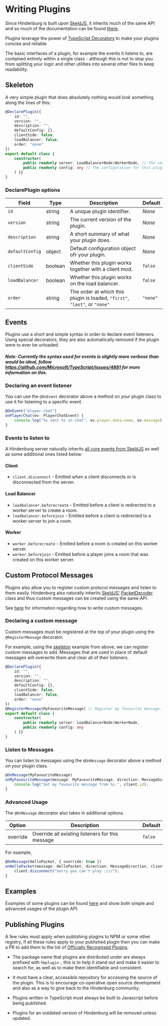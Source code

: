 # Writing Plugins
Since Hindenburg is built upon [SkeldJS](https://github.com/skeldjs/SkeldJS),
it inherits much of the same API and so much of the documentation can be found
[there](https://skeldjs.github.io/SkeldJS).

Plugins leverage the power of [TypeScript Decorators](https://www.typescriptlang.org/docs/handbook/decorators.html)
to make your plugins concise and reliable

The basic interfaces of a plugin, for example the events it listens to, are
contained entirely within a single class - although this is not to stop you
from splitting your logic and other utilities into several other files to keep
readability.

## Skeleton
A very simple plugin that does absolutely nothing would look something along
the lines of this:

```ts
@DeclarePlugin({
    id: "",
    version: "",
    description: "",
    defaultConfig: {},
    clientSide: false,
    loadBalancer: false,
    order: "none"
})
export default class {
    constructor(
        public readonly server: LoadBalancerNode|WorkerNode, // The server that this plugin will work on.
        public readonly config: any // The configuration for this plugin.
    ) {}
}
```

### DeclarePlugin options
|      Field      |  Type   |                                      Description                                       | Default  |
|-----------------|---------|----------------------------------------------------------------------------------------|----------|
| `id`            | string  | A unique plugin identifier.                                                            | _None_   |
| `version`       | string  | The current version of the plugin.                                                     | _None_   |
| `description`   | string  | A short summary of what your plugin does.                                              | _None_   |
| `defaultConfig` | object  | Default configuration object ofr your plugin.                                          | _None_   |
| `clientSide`    | boolean | Whether this plugin works together with a client mod.                                  | `false`  |
| `loadBalancer`  | boolean | Whether this plugin works on the load balancer.                                        | `false`  |
| `order`         | string  | The order at which this plugin is loaded, `"first"`, `"last"`, or `"none"`             | `"none"` |

## Events
Plugins use a short and simple syntax in order to declare event listeners. Using
special decorators, they are also automatically removed if the plugin were to ever
be unloaded.

##### Note: Currently the syntax used for events is slightly more verbose than would be ideal, follow https://github.com/Microsoft/TypeScript/issues/4881 for more information on this.

### Declaring an event listener
You can use the `@OnEvent` decorator above a method on your plugin class to use
it for listening to a specific event.

```ts
@OnEvent("player.chat")
onPlayerChat(ev: PlayerChatEvent) {
    console.log("%s sent %s in chat", ev.player.data.name, ev.message);
}
```

### Events to listen to
A Hindenburg server naturally inherits [all core events from SkeldJS](https://skeldjs.github.io/SkeldJS/pages/Information/Events.html#event-list)
as well as some additional ones listed below:

#### Client
* `client.disconnect` - Emitted when a client disconnects or is disconnected
from the server.

#### Load Balancer
* `loadbalancer.beforecreate` - Emitted before a client is redirected to a worker
server to create a room.
* `loadbalancer.beforejoin` - Emitted before a client is redirected to a worker
server to join a room.

#### Worker
* `worker.beforecreate` - Emitted before a room is created on this worker server.
* `worker.beforejoin` - Emitted before a player joins a room that was created on
this worker server.

## Custom Protocol Messages
Plugins also allow you to register custom protocol messages and listen to them easily.
Hindenburg also naturally inherits [SkeldJS'](https://skeldjs.github.io/SkeldJS/modules/protocol.html)
[PacketDecoder](https://skeldjs.github.io/SkeldJS/classes/protocol.packetdecoder.html)
class and thus custom messages can be created using the same API.

See [here](https://skeldjs.github.io/SkeldJS/pages/Guides/Writing%20Custom%20Protocol%20Messages.html)
for information regarding how to write custom messages.

### Declaring a custom message
Custom messages must be registered at the top of your plugin using the
`@RegisterMeesage` decorator.

For example, using the [skeleton](#skeleton) example from above, we can register
custom messages to add. Messages that are used in place of default messages will
overwrite them and clear all of their listeners.

```ts
@DeclarePlugin({
    id: "",
    version: "",
    description: "",
    defaultConfig: {},
    clientSide: false,
    loadBalancer: false,
    order: "none"
})
@RegisterMessage(MyFavouriteMessage) // Register my favourite message.
export default class {
    constructor(
        public readonly server: LoadBalancerNode|WorkerNode,
        public readonly config: any
    ) {}
}
```

### Listen to Messages
You can listen to messages using the `@OnMessage` decorator above a method on your
plugin class.

```ts
@OnMessage(MyFavouriteMessage)
onMyFavouriteMessage(message: MyFavouriteMessage, direction: MessageDirection, sender: Client) {
    console.log("Got my favourite message from %s.", client.id);
}
```

### Advanced Usage
The `@OnMessage` decorator also takes in additional options.

|  Option  |                    Description                   | Default |
|----------|--------------------------------------------------|---------|
| override | Override all existing listeners for this message | `false` |

For example,
```ts
@OnMessage(HelloPacket, { override: true })
onHelloPacket(message: HelloPacket, direction: MessageDirection, client: Client) {
    client.disconnect("Sorry you can't play :///");
}
```

## Examples
Examples of some plugins can be found [here](https://github.com/SkeldJS?q=hbplugin)
and show both simple and advanced usages of the plugin API.

## Publishing Plugins
A few rules must apply when publishing plugins to NPM or some other registry,
if all these rules apply to your published plugin then you can make a PR to
add them to the list of [Officially Recognised Plugins](https://github.com/SkeldJS/Hindenburg/blob/master/docs/Installing%20Plugins.md#officially-recognised-plugins).

* The package name that plugins are distributed under are always prefixed with
`hbplugin-`, this is to help it stand out and make it easier to search for,
as well as to make them identifiable and consistent.

* It must have a clear, accessible repository for accessing the source of the
plugin. This is to encourage co-operative open source development and also as a
way to give back to the Hindenburg community.

* Plugins written in TypeScript must always be built to Javascript before being
published.

* Plugins for an outdated version of Hindenburg will be removed unless updated.
